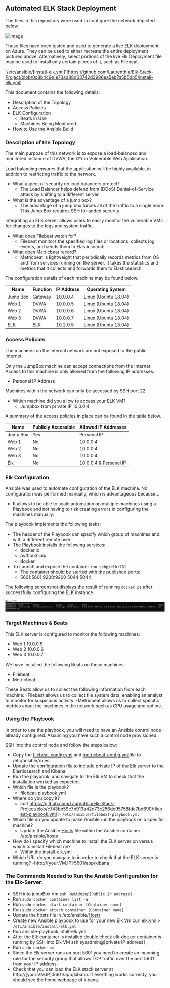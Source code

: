 ## Automated ELK Stack Deployment

The files in this repository were used to configure the network depicted below.

![image](https://user-images.githubusercontent.com/77760636/120901997-1da8d880-c5fb-11eb-942e-d260f01edf5f.png)


These files have been tested and used to generate a live ELK deployment on Azure. They can be used to either recreate the entire deployment pictured above. Alternatively, select portions of the live Elk Deployment file may be used to install only certain pieces of it, such as Filebeat.

  `/etc/ansible/[install-elk.yml]'(https://github.com/Laurenthia/Elk-Stack-Project/blob/0c8b4c9e1e73ad88d03742d3986ea5eb7a5b5db5/install-elk.yml)

This document contains the following details:
- Description of the Topology
- Access Policies
- ELK Configuration
  - Beats in Use
  - Machines Being Monitored
- How to Use the Ansible Build


### Description of the Topology

The main purpose of this network is to expose a load-balanced and monitored instance of DVWA, the D*mn Vulnerable Web Application.

Load balancing ensures that the application will be highly available, in addition to restricting traffic to the network.
- What aspect of security do load balancers protect? 
  -   The Load Balancer helps defend from (DDoS) Denial-of-Service attack by shifting to a different server. 
- What is the advantage of a jump box? 
  -   The advantage of a jump box forces all of the traffic to a single node. This Jump Box requires SSH for added security. 

Integrating an ELK server allows users to easily monitor the vulnerable VMs for changes to the logs and system traffic.
- What does Filebeat watch for?
  - Filebeat monitors the specified log files or locations, collects log events, and sends them to Elasticsearch. 
- What does Metricbeat record?
  - Metricbeat is lightweight that periodically records metrics from OS and from services running on the server. It takes the statistics and metrics that it collects and forwards them to Elasticsearch. 

The configuration details of each machine may be found below.

| Name     | Function | IP Address | Operating System |
|----------|----------|------------|------------------|
| Jump Box | Gateway  | 10.0.0.4   | Linux (Ubuntu 18.04)           |
| Web 1    | DVWA     | 10.0.0.5   | Linux (Ubuntu 18.04)           |
| Web 2    | DVWA     | 10.0.0.6   | Linux (Ubuntu 18.04)           |
| Web 3    | DVWA     | 10.0.0.7   | Linux (Ubuntu 18.04)           |
| ELK      | ELK      | 10.2.0.5   | Linux (Ubuntu 18.04)           |

### Access Policies

The machines on the internal network are not exposed to the public Internet. 

Only the JumpBox machine can accept connections from the Internet. Access to this machine is only allowed from the following IP addresses:
- Personal IP Address

Machines within the network can only be accessed by SSH port 22.
- Which machine did you allow to access your ELK VM? 
  - Jumpbox from private IP 10.0.0.4 

A summary of the access policies in place can be found in the table below.

| Name     | Publicly Accessible | Allowed IP Addresses |
|----------|---------------------|----------------------|
| Jump Box | Yes                  | Personal IP          |
| Web 1    | No                  | 10.0.0.4             |
| Web 2    | No                  | 10.0.0.4             |
| Web 3    | No                  | 10.0.0.4             |
| Elk      | No                  | 10.0.0.4 & Personal IP|

### Elk Configuration

Ansible was used to automate configuration of the ELK machine. No configuration was performed manually, which is advantageous because...
- It allows to be able to scale automation on multiple machines using a Playbook and not having to risk creating errors in configuring the machines manually.

The playbook implements the following tasks:
 - The header of the Playbook can specify which group of machines and with a different remote user.
 - The Playbook installs the following services:
   -  docker.io
   - python3-pip
   - docker
- To Launch and expose the container `run sebp/elk:761` 
   - The container should be started with the published ports:
   - 5601:5601 9200:9200 5044:5044   

The following screenshot displays the result of running `docker ps` after successfully configuring the ELK instance.

![image](https://github.com/Laurenthia/Elk-Stack-Project/blob/92a61aa6e847d016c846315c9b11c1558e90efc1/Elkteam_Docker_ps.png)

### Target Machines & Beats
This ELK server is configured to monitor the following machines:
- Web 1 10.0.0.5
- Web 2 10.0.0.6
- Web 3 10.0.0.7

We have installed the following Beats on these machines:
- Filebeat
- Metricbeat

These Beats allow us to collect the following information from each machine:
-Filebeat allows us to collect file system data, enabling an analyst to monitor for suspicious activity.
-Metricbeat allows us to collect specific metrics about the machines in the network such as CPU usage and uptime. 

### Using the Playbook
In order to use the playbook, you will need to have an Ansible control node already configured. Assuming you have such a control node provisioned: 

SSH into the control node and follow the steps below:
- Copy the [filebeat-config.yml](https://github.com/Laurenthia/Elk-Stack-Project/blob/7d02655467eca20f2e33ce092bd37f3b12cba20e/filebeat-config.yml) and [metricbeat-config.yml](https://github.com/Laurenthia/Elk-Stack-Project/blob/0c8b4c9e1e73ad88d03742d3986ea5eb7a5b5db5/metricbeat-config.yml)file to /etc/ansible/roles.
- Update the configuration file to include private IP of the Elk server to the Elasticsearch and Kibana
- Run the playbook, and navigate to the Elk VM to check that the installation worked as expected.
- Which file is the playbook? 
  - [filebeat-playbook.yml](https://github.com/Laurenthia/Elk-Stack-Project/blob/c743bb59c7b913a42d73c256de95758fde7bd690/filebeat-playbook.yml)
- Where do you copy it?
  -  curl https://github.com/Laurenthia/Elk-Stack-Project/blob/c743bb59c7b913a42d73c256de95758fde7bd690/filebeat-playbook.yml > `/etc/ansible/filebeat-playbook.yml`
- Which file do you update to make Ansible run the playbook on a specific machine?
  -  Update the Ansible [Hosts](https://github.com/Laurenthia/Elk-Stack-Project/blob/190ee4fb4680ad393dbaca2aa173d5fe264af010/Hosts) file within the Ansible container /etc/ansible/hosts
- How do I specify which machine to install the ELK server on versus which to install Filebeat on?
  - Within the [install-elk.yml](https://github.com/Laurenthia/Elk-Stack-Project/blob/26d5ae911b18cd17d7612c40b87b982745b93bbf/install-elk.yml)
- Which URL do you navigate to in order to check that the ELK server is running?
  -http://[your.VM.IP]:5601/app/kibana 

### The Commands Needed to Run the Ansible Configuration for the Elk-Server:

- SSH into jumpBox Vm `ssh RedAdmin@[Public IP address]`
- Run `sudo docker container list -a`
- Run `sudo docker start container [Container name]`
- Run `sudo docker attach container [Container name]`
- Update the hosts file in /etc/ansible/[Hosts](https://github.com/Laurenthia/Elk-Stack-Project/blob/190ee4fb4680ad393dbaca2aa173d5fe264af010/Hosts)
- Create new Ansible playbook to use for your new Elk Vm curl [elk.yml](https://github.com/Laurenthia/Elk-Stack-Project/blob/26d5ae911b18cd17d7612c40b87b982745b93bbf/install-elk.yml) > `/etc/ansible/install-elk.yml`
- Run ansible-playbook intall-elk.yml
- After the Elk container is installed double check elk-docker container is running by SSH into Elk VM ssh sysadmin@[private IP address]
- Run `sudo docker ps`
- Since the Elk server runs on port 5601 you need to create an incoming rule for the security group that allows TCP traffic over the port 5601 from your IP address.
- Check that you can load the ELK stack server at http://[your.VM.IP]:5601/app/kibana.
If everthing works correcty, you should see the home webpage of kibana.
